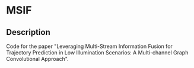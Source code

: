 # MSIF

## Description
Code for the paper "Leveraging Multi-Stream Information Fusion for Trajectory Prediction in Low Illumination Scenarios: A Multi-channel Graph Convolutional Approach".
